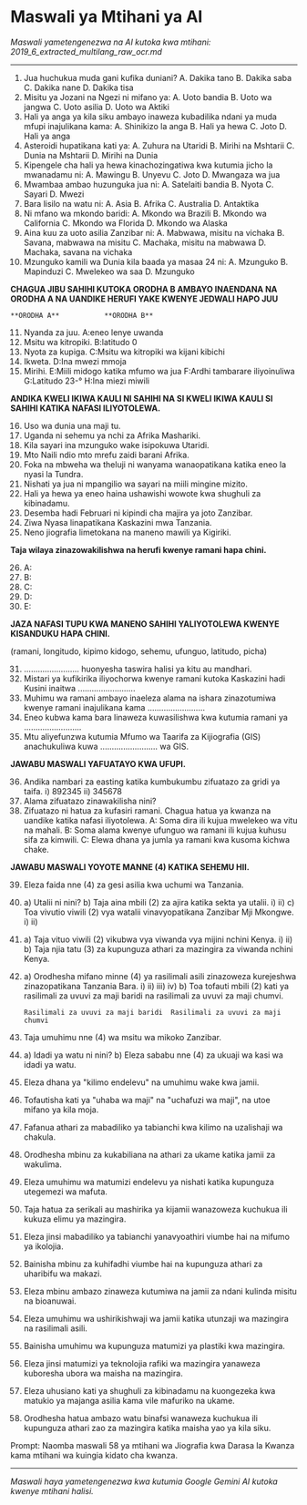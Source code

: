 # Maswali ya Mtihani ya AI
*Maswali yametengenezwa na AI kutoka kwa mtihani: 2019_6_extracted_multilang_raw_ocr.md*

---

1.  Jua huchukua muda gani kufika duniani?
    A. Dakika tano B. Dakika saba
    C. Dakika nane D. Dakika tisa
2.  Misitu ya Jozani na Ngezi ni mifano ya:
    A. Uoto bandia B. Uoto wa jangwa
    C. Uoto asilia D. Uoto wa Aktiki
3.  Hali ya anga ya kila siku ambayo inaweza kubadilika ndani ya muda mfupi inajulikana kama:
    A. Shinikizo la anga B. Hali ya hewa
    C. Joto D. Hali ya anga
4.  Asteroidi hupatikana kati ya:
    A. Zuhura na Utaridi B. Mirihi na Mshtarii
    C. Dunia na Mshtarii D. Mirihi na Dunia
5.  Kipengele cha hali ya hewa kinachozingatiwa kwa kutumia jicho la mwanadamu ni:
    A. Mawingu B. Unyevu
    C. Joto D. Mwangaza wa jua
6.  Mwambaa ambao huzunguka jua ni:
    A. Satelaiti bandia B. Nyota
    C. Sayari D. Mwezi
7.  Bara lisilo na watu ni:
    A. Asia B. Afrika
    C. Australia D. Antaktika
8.  Ni mfano wa mkondo baridi:
    A. Mkondo wa Brazili B. Mkondo wa California
    C. Mkondo wa Florida D. Mkondo wa Alaska
9.  Aina kuu za uoto asilia Zanzibar ni:
    A. Mabwawa, misitu na vichaka B. Savana, mabwawa na misitu
    C. Machaka, misitu na mabwawa D. Machaka, savana na vichaka
10. Mzunguko kamili wa Dunia kila baada ya masaa 24 ni:
    A. Mzunguko B. Mapinduzi
    C. Mwelekeo wa saa D. Mzunguko

**CHAGUA JIBU SAHIHI KUTOKA ORODHA B AMBAYO INAENDANA NA ORODHA A NA UANDIKE HERUFI YAKE KWENYE JEDWALI HAPO JUU**

    **ORODHA A**           **ORODHA B**
11. Nyanda za juu. A:eneo lenye uwanda
12. Msitu wa kitropiki. B:latitudo 0
13. Nyota za kupiga. C:Msitu wa kitropiki wa kijani kibichi
14. Ikweta.  D:Ina mwezi mmoja
15. Mirihi.  E:Miili midogo katika mfumo wa jua
    F:Ardhi tambarare iliyoinuliwa
    G:Latitudo 23-°
    H:Ina miezi miwili

**ANDIKA KWELI IKIWA KAULI NI SAHIHI NA SI KWELI IKIWA KAULI SI SAHIHI KATIKA NAFASI ILIYOTOLEWA.**

16. Uso wa dunia una maji tu.
17. Uganda ni sehemu ya nchi za Afrika Mashariki.
18. Kila sayari ina mzunguko wake isipokuwa Utaridi.
19. Mto Naili ndio mto mrefu zaidi barani Afrika.
20. Foka na mbweha wa theluji ni wanyama wanaopatikana katika eneo la nyasi la Tundra.
21. Nishati ya jua ni mpangilio wa sayari na miili mingine mizito.
22. Hali ya hewa ya eneo haina ushawishi wowote kwa shughuli za kibinadamu.
23. Desemba hadi Februari ni kipindi cha majira ya joto Zanzibar.
24. Ziwa Nyasa linapatikana Kaskazini mwa Tanzania.
25. Neno jiografia limetokana na maneno mawili ya Kigiriki.

**Taja wilaya zinazowakilishwa na herufi kwenye ramani hapa chini.**

26. A:
27. B:
28. C:
29. D:
30. E:

**JAZA NAFASI TUPU KWA MANENO SAHIHI YALIYOTOLEWA KWENYE KISANDUKU HAPA CHINI.**

(ramani, longitudo, kipimo kidogo, sehemu, ufunguo, latitudo, picha)

31.  ........................ huonyesha taswira halisi ya kitu au mandhari.
32. Mistari ya kufikirika iliyochorwa kwenye ramani kutoka Kaskazini hadi Kusini inaitwa .........................
33. Muhimu wa ramani ambayo inaeleza alama na ishara zinazotumiwa kwenye ramani inajulikana kama .........................
34. Eneo kubwa kama bara linaweza kuwasilishwa kwa kutumia ramani ya .........................
35. Mtu aliyefunzwa kutumia Mfumo wa Taarifa za Kijiografia (GIS) anachukuliwa kuwa ......................... wa GIS.

**JAWABU MASWALI YAFUATAYO KWA UFUPI.**

36. Andika nambari za easting katika kumbukumbu zifuatazo za gridi ya taifa.
    i) 892345
    ii) 345678
37. Alama zifuatazo zinawakilisha nini?
38. Zifuatazo ni hatua za kufasiri ramani. Chagua hatua ya kwanza na uandike katika nafasi iliyotolewa.
    A: Soma dira ili kujua mwelekeo wa vitu na mahali.
    B: Soma alama kwenye ufunguo wa ramani ili kujua kuhusu sifa za kimwili.
    C: Elewa dhana ya jumla ya ramani kwa kusoma kichwa chake.

**JAWABU MASWALI YOYOTE MANNE (4) KATIKA SEHEMU HII.**

39. Eleza faida nne (4) za gesi asilia kwa uchumi wa Tanzania.
40. a) Utalii ni nini?
    b) Taja aina mbili (2) za ajira katika sekta ya utalii.
        i)
        ii)
    c) Toa vivutio viwili (2) vya watalii vinavyopatikana Zanzibar Mji Mkongwe.
        i)
        ii)
41. a) Taja vituo viwili (2) vikubwa vya viwanda vya mijini nchini Kenya.
        i)
        ii)
    b) Taja njia tatu (3) za kupunguza athari za mazingira za viwanda nchini Kenya.
42. a) Orodhesha mifano minne (4) ya rasilimali asili zinazoweza kurejeshwa zinazopatikana Tanzania Bara.
        i)
        ii)
        iii)
        iv)
    b) Toa tofauti mbili (2) kati ya rasilimali za uvuvi za maji baridi na rasilimali za uvuvi za maji chumvi.

        Rasilimali za uvuvi za maji baridi  Rasilimali za uvuvi za maji chumvi

43. Taja umuhimu nne (4) wa msitu wa mikoko Zanzibar.
44. a) Idadi ya watu ni nini?
    b) Eleza sababu nne (4) za ukuaji wa kasi wa idadi ya watu.
45. Eleza dhana ya "kilimo endelevu" na umuhimu wake kwa jamii.
46. Tofautisha kati ya "uhaba wa maji" na "uchafuzi wa maji", na utoe mifano ya kila moja.
47. Fafanua athari za mabadiliko ya tabianchi kwa kilimo na uzalishaji wa chakula.
48. Orodhesha mbinu za kukabiliana na athari za ukame katika jamii za wakulima.
49. Eleza umuhimu wa matumizi endelevu ya nishati katika kupunguza utegemezi wa mafuta.
50. Taja hatua za serikali au mashirika ya kijamii wanazoweza kuchukua ili kukuza elimu ya mazingira.
51. Eleza jinsi mabadiliko ya tabianchi yanavyoathiri viumbe hai na mifumo ya ikolojia.
52. Bainisha mbinu za kuhifadhi viumbe hai na kupunguza athari za uharibifu wa makazi.
53. Eleza mbinu ambazo zinaweza kutumiwa na jamii za ndani kulinda misitu na bioanuwai.
54. Eleza umuhimu wa ushirikishwaji wa jamii katika utunzaji wa mazingira na rasilimali asili.
55. Bainisha umuhimu wa kupunguza matumizi ya plastiki kwa mazingira.
56. Eleza jinsi matumizi ya teknolojia rafiki wa mazingira yanaweza kuboresha ubora wa maisha na mazingira.
57. Eleza uhusiano kati ya shughuli za kibinadamu na kuongezeka kwa matukio ya majanga asilia kama vile mafuriko na ukame.
58. Orodhesha hatua ambazo watu binafsi wanaweza kuchukua ili kupunguza athari zao za mazingira katika maisha yao ya kila siku.

Prompt: Naomba maswali 58 ya mtihani wa Jiografia kwa Darasa la Kwanza kama mtihani wa kuingia kidato cha kwanza.

---
*Maswali haya yametengenezwa kwa kutumia Google Gemini AI kutoka kwenye mtihani halisi.*
